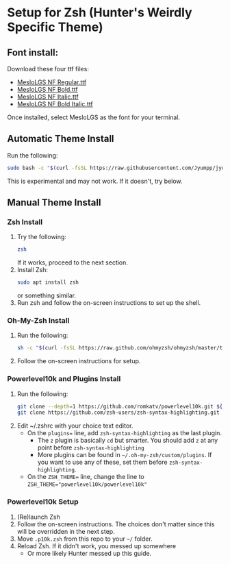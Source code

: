 # Setup for Zsh (Hunter's Weirdly Specific Theme)

## Font install:
Download these four ttf files:

- [MesloLGS NF Regular.ttf](
    https://github.com/romkatv/powerlevel10k-media/raw/master/MesloLGS%20NF%20Regular.ttf)
- [MesloLGS NF Bold.ttf](
    https://github.com/romkatv/powerlevel10k-media/raw/master/MesloLGS%20NF%20Bold.ttf)
- [MesloLGS NF Italic.ttf](
    https://github.com/romkatv/powerlevel10k-media/raw/master/MesloLGS%20NF%20Italic.ttf)
- [MesloLGS NF Bold Italic.ttf](
    https://github.com/romkatv/powerlevel10k-media/raw/master/MesloLGS%20NF%20Bold%20Italic.ttf)

Once installed, select MesloLGS as the font for your terminal.

## Automatic Theme Install
Run the following: 
```bash
sudo bash -c "$(curl -fsSL https://raw.githubusercontent.com/Jyumpp/jyumpp-zsh-theme/master/setup.zsh)"
```
This is experimental and may not work. If it doesn't, try below.

## Manual Theme Install
### Zsh Install
1. Try the following:
    ```bash
    zsh
    ```
   If it works, proceed to the next section.
2. Install Zsh:
   ```bash
   sudo apt install zsh
   ```
   or something similar. 
3. Run zsh and follow the 
   on-screen instructions to set up the shell.
   
### Oh-My-Zsh Install
1. Run the following:
    ```bash
    sh -c "$(curl -fsSL https://raw.github.com/ohmyzsh/ohmyzsh/master/tools/install.sh)"
   ```
2. Follow the on-screen instructions for setup.

### Powerlevel10k and Plugins Install
1. Run the following:
    ```bash
   git clone --depth=1 https://github.com/romkatv/powerlevel10k.git ${ZSH_CUSTOM:-~/.oh-my-zsh/custom}/themes/powerlevel10k
   git clone https://github.com/zsh-users/zsh-syntax-highlighting.git ${ZSH_CUSTOM:-~/.oh-my-zsh/custom}/plugins/zsh-syntax-highlighting
   ```
2. Edit ~/.zshrc with your choice text editor. 
   - On the `plugins=` line, add `zsh-syntax-highlighting`
     as the last plugin.
     - The `z` plugin is basically `cd` but smarter. You should add `z`
       at any point before `zsh-syntax-highlighting`
     - More plugins can be found in `~/.oh-my-zsh/custom/plugins`. 
       If you want to use any of these, set them before `zsh-syntax-highlighting`.
   - On the `ZSH_THEME=` line, change the line to `ZSH_THEME="powerlevel10k/powerlevel10k"`
   
### Powerlevel10k Setup
1. (Re)launch Zsh
2. Follow the on-screen instructions. The choices don't matter
   since this will be overridden in the next step.
3. Move `.p10k.zsh` from this repo to your `~/` folder.
4. Reload Zsh. If it didn't work, you messed up somewhere
   - Or more likely Hunter messed up this guide. 
   
    
